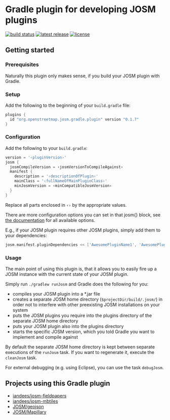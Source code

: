 # Gradle plugin for developing JOSM plugins

[![build status](https://img.shields.io/travis/floscher/gradle-josm-plugin/master.svg?style=flat-square)](https://travis-ci.org/floscher/gradle-josm-plugin)
[![latest release](https://img.shields.io/github/tag/floscher/gradle-josm-plugin.svg?style=flat-square)](https://plugins.gradle.org/plugin/org.openstreetmap.josm.gradle.plugin)
[![license](https://img.shields.io/github/license/floscher/gradle-josm-plugin.svg?style=flat-square)](https://github.com/floscher/gradle-josm-plugin/blob/master/LICENSE)

## Getting started
### Prerequisites
Naturally this plugin only makes sense, if you build your JOSM plugin with Gradle.

### Setup

Add the following to the beginning of your `build.gradle` file:

```gradle
plugins {
  id "org.openstreetmap.josm.gradle.plugin" version "0.1.7"
}
```

### Configuration

Add the following to your `build.gradle`:
```gradle
version = '‹pluginVersion›'
josm {
  josmCompileVersion = ‹josmVersionToCompileAgainst›
  manifest {
    description = '‹descriptionOfPlugin›'
    mainClass = '‹fullNameOfMainPluginClass›'
    minJosmVersion = ‹minCompatibleJosmVersion›
  }
}
```
Replace all parts enclosed in `‹›` by the appropriate values.

There are more configuration options you can set in that josm{} block, see [the documentation](https://floscher.github.io/gradle-josm-plugin/groovydoc/current/org/openstreetmap/josm/gradle/plugin/JosmPluginExtension.html#prop_detail) for all available options.

E.g., if your JOSM plugin requires other JOSM plugins, simply add them to your dependencies:
```gradle
josm.manifest.pluginDependencies << ['AwesomePluginName1', 'AwesomePluginName2', 'AwesomePluginName3']
```

### Usage

The main point of using this plugin is, that it allows you to easily fire up a JOSM instance with the current state of your JOSM plugin.

Simply run `./gradlew runJosm` and Gradle does the following for you:
* compiles your JOSM plugin into a \*.jar file
* creates a separate JOSM home directory (`$projectDir/build/.josm/`) in order not to interfere with other preexisting JOSM installations on your system
* puts the JOSM plugins you require into the plugins directory of the separate JOSM home directory
* puts your JOSM plugin also into the plugins directory
* starts the specific JOSM version, which you told Gradle you want to implement and compile against

By default the separate JOSM home directory is kept between separate executions of the `runJosm` task. If you want to regenerate it, execute the `cleanJosm` task.

For external debugging (e.g. using Eclipse), you can use the task `debugJosm`.

## Projects using this Gradle plugin
* [iandees/josm-fieldpapers](https://github.com/iandees/josm-fieldpapers)
* [iandees/josm-mbtiles](https://github.com/iandees/josm-mbtiles)
* [JOSM/geojson](https://github.com/JOSM/geojson)
* [JOSM/Mapillary](https://github.com/JOSM/Mapillary)
